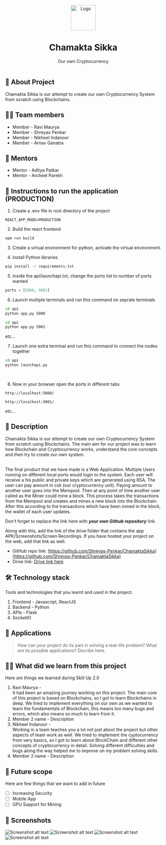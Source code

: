 <br />
<p align="center">
  <a href="https://github.com/othneildrew/Best-README-Template">
    <img src="https://drive.google.com/uc?export=view&id=15r9iyueR-7fGt418Q_sBCOxwCLzx9sxk" alt="Logo" width="80" height="80">
  </a>

  <h1 align="center">Chamakta Sikka</h1>
  <p align="center">
    Our own Cryptocurrency
    <br><br>
  </p>
</p>

## 🤔 About Project

Chamakta Sikka is our attempt to create our own Cryptocurrency System from scratch using Blockchains.

## 👨‍💻 Team members

- Member - Ravi Maurya
- Member - Shreyas Penkar
- Member - Nikheel Indanoor
- Member - Arnav Ganatra

## 🙏 Mentors

- Mentor - Aditya Patkar
- Mentor - Archeel Parekh

## 🚀 Instructions to run the application (PRODUCTION)

1. Create a .env file in root directory of the project

```
REACT_APP_MODE=PRODUCTION
```

2. Build the react frontend

```bash
npm run build
```

3. Create a virtual environment for python, activate the virtual environment.

4. Install Python libraries

```bash
pip install -r requirements.txt
```

5. Inside the api/launchapi.txt, change the ports list to number of ports wanted

```python
ports = [5000, 5001]
```

6. Launch multiple terminals and run this command on seprate terminals

```bash
cd api
python app.py 5000
```

```bash
cd api
python app.py 5001
```

etc...
<br>

7. Launch one extra terminal and run this command to connect the nodes together

```bash
cd api
python launchapi.py
```

<br>

8. Now in your browser open the ports in different tabs

```
http://localhost:5000/
```

```
http://localhost:5001/
```

etc...
<br>

## 📃 Description

Chamakta Sikka is our attempt to create our own Cryptocurrency System from scratch using Blockchains. The main aim for our project was to learn how Blockchain and Cryptocurrency works, understand the core concepts and then try to create our own system.<br/><br/>

The final product that we have made is a Web Application. Multiple Users running on different local ports would login to the system. Each user will receive a his public and private keys which are generated using RSA. The user can pay amount in csk (our cryptocurrency unit). Paying amount to another user goes into the Mempool. Then at any point of time another user called as the Miner could mine a block. This process takes the transactions from the Mempool and creates and mines a new block into the Blockchain. After this according to the transactions which have been mined in the block, the wallet of each user updates.

Don't forget to replace the link here with **_your own Github repository_** link.

Along with this, add the link of the drive folder that contains the app APK/Screenshots/Screen Recordings. If you have hosted your project on the web, add that link as well.

- GitHub repo link: [https://github.com/Shreyas-Penkar/ChamaktaSikka](https://github.com/Shreyas-Penkar/ChamaktaSikka)
- Drive link: [Drive link here](https://drive.google.com/)

## 🛠 Technology stack

Tools and technologies that you learnt and used in the project.

1. Frontend - Javascript, ReactJS
2. Backend - Python
3. APIs - Flask
4. SocketIO

## 🧠 Applications

> How can your project do its part in solving a real-life problem? What are its possible applications? Decribe here.

## 👨‍🎓 What did we learn from this project

Here are things we learned during Skill Up 2.0

1. Ravi Maurya - <br/>
   It had been an amazing journey working on this project. The main core of this project is based on Blockchains, so I got to learn Blockchains in deep. We tried to implement everything on our own as we wanted to learn the fundamentals of Blockchain, this means too many bugs and errors, which also means so much to learn from it.
2. Member 2 name - Description
3. Nikheel Indanoor - <br/>
   Working in a team teaches you a lot not just about the project but other aspects of team work as well. We tried to implement the cyptocurrency from very basics, so I got to learn about BlockChain and different other concepts of cryptocurrency in detail. Solving different difficulties and bugs along the way helped me to improve on my problem solving skills.
4. Member 2 name - Description

## 🔮 Future scope

Here are few things that we want to add in future<br/>

- [ ] Increasing Security
- [ ] Mobile App
- [ ] GPU Support for Mining

## 🎨 Screenshots

![Screenshot alt text](https://drive.google.com/uc?export=view&id=1SzwPcVRC2KqfNYQcmmLANMXCOuMYM5L-)
![Screenshot alt text](https://drive.google.com/uc?export=view&id=1I2E_upOicKHDDouSHRQzGKHw4CWSXRU-)
![Screenshot alt text](https://drive.google.com/uc?export=view&id=1OMBBAl3nXhHpwFuXDS6xIsE1XbrMMGbh)
![Screenshot alt text](https://drive.google.com/uc?export=view&id=1225zHGSl7CVypaINeRjsmHH5ZOzCyDNG)
